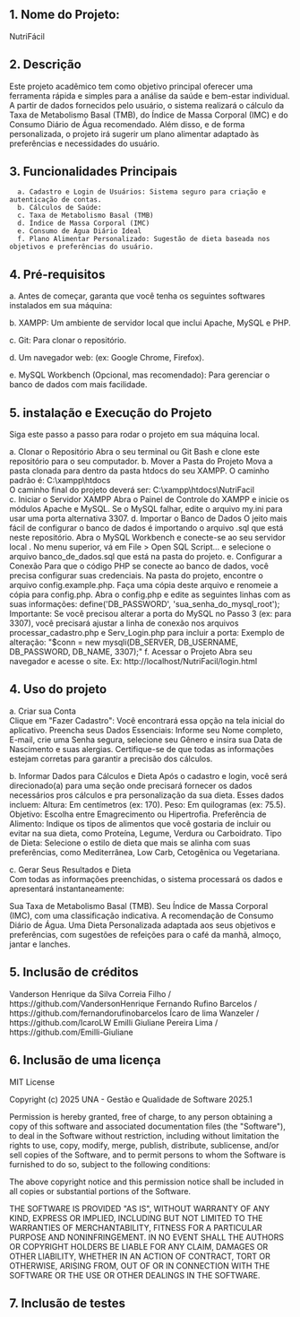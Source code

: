 <h2>1. Nome do Projeto:</h2>
   NutriFácil
   
<h2>2. Descrição</h2>

Este projeto acadêmico tem como objetivo principal oferecer uma ferramenta rápida e simples para a análise da saúde e bem-estar individual. A partir de dados fornecidos pelo usuário, o sistema realizará o cálculo da Taxa de Metabolismo Basal (TMB), do Índice de Massa Corporal (IMC) e do Consumo Diário de Água recomendado. Além disso, e de forma personalizada, o projeto irá sugerir um plano alimentar adaptado às preferências e necessidades do usuário.

  <h2>3. Funcionalidades Principais</h2>

      a. Cadastro e Login de Usuários: Sistema seguro para criação e autenticação de contas.
      b. Cálculos de Saúde:
      c. Taxa de Metabolismo Basal (TMB)
      d. Índice de Massa Corporal (IMC)
      e. Consumo de Água Diário Ideal
      f. Plano Alimentar Personalizado: Sugestão de dieta baseada nos objetivos e preferências do usuário.
      
  <h2>4. Pré-requisitos</h2>

   <p>a. Antes de começar, garanta que você tenha os seguintes softwares instalados em sua máquina:</p>
   <p>b. XAMPP: Um ambiente de servidor local que inclui Apache, MySQL e PHP.</p>
   <p>c. Git: Para clonar o repositório.</p>
   <p>d. Um navegador web: (ex: Google Chrome, Firefox).</p>
   <p>e. MySQL Workbench (Opcional, mas recomendado): Para gerenciar o banco de dados com mais facilidade.</p>

<h2>5. instalação e Execução do Projeto</h2>
Siga este passo a passo para rodar o projeto em sua máquina local.

   a. Clonar o Repositório
      Abra o seu terminal ou Git Bash e clone este repositório para o seu computador.
   b. Mover a Pasta do Projeto
      Mova a pasta clonada  para dentro da pasta htdocs do seu XAMPP. O caminho padrão é:
   C:\xampp\htdocs\
      O caminho final do projeto deverá ser: C:\xampp\htdocs\NutriFacil\
   c. Iniciar o Servidor XAMPP
      Abra o Painel de Controle do XAMPP e inicie os módulos Apache e MySQL.
      Se o MySQL falhar, edite o arquivo my.ini para usar uma porta alternativa 3307.
   d. Importar o Banco de Dados
      O jeito mais fácil de configurar o banco de dados é importando o arquivo .sql que está neste repositório.
      Abra o MySQL Workbench e conecte-se ao seu servidor local .
      No menu superior, vá em File > Open SQL Script... e selecione o arquivo banco_de_dados.sql que está na pasta do projeto.
   e. Configurar a Conexão
      Para que o código PHP se conecte ao banco de dados, você precisa configurar suas credenciais.
      Na pasta do projeto, encontre o arquivo config.example.php.
      Faça uma cópia deste arquivo e renomeie a cópia para config.php.
      Abra o config.php e edite as seguintes linhas com as suas informações:
      define('DB_PASSWORD', 'sua_senha_do_mysql_root'); 
      Importante: Se você precisou alterar a porta do MySQL no Passo 3 (ex: para 3307), você precisará ajustar a linha de conexão nos arquivos processar_cadastro.php e Serv_Login.php para incluir a porta:
      Exemplo de alteração: "$conn = new mysqli(DB_SERVER, DB_USERNAME, DB_PASSWORD, DB_NAME, 3307);"
   f. Acessar o Projeto
      Abra seu navegador e acesse o site.
      Ex: http://localhost/NutriFacil/login.html


   
<h2>4. Uso do projeto</h2>

   a. Criar sua Conta<br>
   Clique em "Fazer Cadastro": Você encontrará essa opção na tela inicial do aplicativo.
   Preencha seus Dados Essenciais: Informe seu Nome completo, E-mail, crie uma Senha segura, selecione seu Gênero e insira sua Data de Nascimento e suas alergias. Certifique-se de que todas as informações estejam corretas para garantir a precisão dos cálculos.

   b. Informar Dados para Cálculos e Dieta
   Após o cadastro e login, você será direcionado(a) para uma seção onde precisará fornecer os dados necessários pros cálculos e pra personalização da sua dieta. Esses dados incluem:
   Altura: Em centímetros (ex: 170).
   Peso: Em quilogramas (ex: 75.5).
   Objetivo: Escolha entre Emagrecimento ou Hipertrofia.
   Preferência de Alimento: Indique os tipos de alimentos que você gostaria de incluir ou evitar na sua dieta, como Proteína, Legume, Verdura ou Carboidrato.
   Tipo de Dieta: Selecione o estilo de dieta que mais se alinha com suas preferências, como Mediterrânea, Low Carb, Cetogênica ou Vegetariana.
   
   c. Gerar Seus Resultados e Dieta<br>
   Com todas as informações preenchidas, o sistema processará os dados e apresentará instantaneamente:<br>
   
   Sua Taxa de Metabolismo Basal (TMB).
   Seu Índice de Massa Corporal (IMC), com uma classificação indicativa.
   A recomendação de Consumo Diário de Água.
   Uma Dieta Personalizada adaptada aos seus objetivos e preferências, com sugestões de refeições para o café da manhã, almoço, jantar e lanches.

<h2>5. Inclusão de créditos</h2>
Vanderson Henrique da Silva Correia Filho / https://github.com/VandersonHenrique
Fernando Rufino Barcelos / https://github.com/fernandorufinobarcelos
Ícaro de lima Wanzeler / https://github.com/IcaroLW
Emilli Giuliane Pereira Lima / https://github.com/Emilli-Giuliane

<h2>6. Inclusão de uma licença</h2>
MIT License<br>

Copyright (c) 2025 UNA - Gestão e Qualidade de Software 2025.1<br>

Permission is hereby granted, free of charge, to any person obtaining a copy
of this software and associated documentation files (the "Software"), to deal
in the Software without restriction, including without limitation the rights
to use, copy, modify, merge, publish, distribute, sublicense, and/or sell
copies of the Software, and to permit persons to whom the Software is
furnished to do so, subject to the following conditions:<br>

The above copyright notice and this permission notice shall be included in all
copies or substantial portions of the Software.<br>

THE SOFTWARE IS PROVIDED "AS IS", WITHOUT WARRANTY OF ANY KIND, EXPRESS OR
IMPLIED, INCLUDING BUT NOT LIMITED TO THE WARRANTIES OF MERCHANTABILITY,
FITNESS FOR A PARTICULAR PURPOSE AND NONINFRINGEMENT. IN NO EVENT SHALL THE
AUTHORS OR COPYRIGHT HOLDERS BE LIABLE FOR ANY CLAIM, DAMAGES OR OTHER
LIABILITY, WHETHER IN AN ACTION OF CONTRACT, TORT OR OTHERWISE, ARISING FROM,
OUT OF OR IN CONNECTION WITH THE SOFTWARE OR THE USE OR OTHER DEALINGS IN THE
SOFTWARE.

<h2>7. Inclusão de testes</h2>
